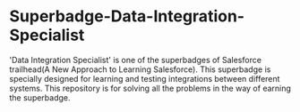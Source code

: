 # Superbadge-Data-Integration-Specialist
'Data Integration Specialist' is one of the superbadges of Salesforce trailhead(A New Approach to Learning Salesforce). This superbadge is specially designed for learning and testing integrations between different systems. This repository is for solving all the problems in the way of earning the superbadge.
